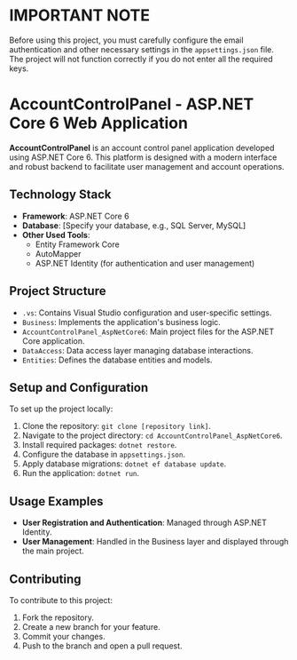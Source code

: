 
# IMPORTANT NOTE
Before using this project, you must carefully configure the email authentication and other necessary settings in the `appsettings.json` file. The project will not function correctly if you do not enter all the required keys.

# AccountControlPanel - ASP.NET Core 6 Web Application
**AccountControlPanel** is an account control panel application developed using ASP.NET Core 6. This platform is designed with a modern interface and robust backend to facilitate user management and account operations.

## Technology Stack
- **Framework**: ASP.NET Core 6
- **Database**: [Specify your database, e.g., SQL Server, MySQL]
- **Other Used Tools**:
  - Entity Framework Core
  - AutoMapper
  - ASP.NET Identity (for authentication and user management)

## Project Structure
- `.vs`: Contains Visual Studio configuration and user-specific settings.
- `Business`: Implements the application's business logic.
- `AccountControlPanel_AspNetCore6`: Main project files for the ASP.NET Core application.
- `DataAccess`: Data access layer managing database interactions.
- `Entities`: Defines the database entities and models.

## Setup and Configuration
To set up the project locally:

1. Clone the repository: `git clone [repository link]`.
2. Navigate to the project directory: `cd AccountControlPanel_AspNetCore6`.
3. Install required packages: `dotnet restore`.
4. Configure the database in `appsettings.json`.
5. Apply database migrations: `dotnet ef database update`.
6. Run the application: `dotnet run`.

## Usage Examples
- **User Registration and Authentication**: Managed through ASP.NET Identity.
- **User Management**: Handled in the Business layer and displayed through the main project.

## Contributing
To contribute to this project:

1. Fork the repository.
2. Create a new branch for your feature.
3. Commit your changes.
4. Push to the branch and open a pull request.
